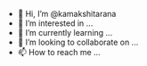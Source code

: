 - 👋 Hi, I’m @kamakshitarana
- 👀 I’m interested in ...
- 🌱 I’m currently learning ...
- 💞️ I’m looking to collaborate on ...
- 📫 How to reach me ...

<!---
kamakshitarana/kamakshitarana is a ✨ special ✨ repository because its `README.md` (this file) appears on your GitHub profile.
You can click the Preview link to take a look at your changes.
--->
